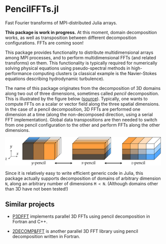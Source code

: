 # PencilFFTs.jl

Fast Fourier transforms of MPI-distributed Julia arrays.

**This package is work in progress.**
At this moment, domain decomposition works, as well as transposition between
different decomposition configurations.
FFTs are coming soon!

This package provides functionality to distribute multidimensional arrays among
MPI processes, and to perform multidimensional FFTs (and related transforms) on
them.
This functionality is typically required for numerically solving physical
equations using pseudo-spectral methods in high-performance computing clusters
(a classical example is the Navier-Stokes equations describing hydrodynamic
turbulence).

The name of this package originates from the decomposition of 3D domains along
two out of three dimensions, sometimes called *pencil* decomposition.
This is illustrated by the figure below
([source](https://hal.archives-ouvertes.fr/tel-02084215v1)).
Typically, one wants to compute FFTs on a scalar or vector field along the
three spatial dimensions.
In the case of a pencil decomposition, 3D FFTs are performed one dimension at
a time (along the non-decomposed direction, using a serial FFT implementation).
Global data transpositions are then needed to switch from one pencil
configuration to the other and perform FFTs along the other dimensions.

![Pencil decomposition of 3D domains.](docs/img/pencils.svg)

Since it is relatively easy to write efficient generic code in Julia, this
package actually supports decomposition of domains of arbitrary dimension `N`,
along an arbitrary number of dimensions `M < N`.
(Although domains other than 3D have not been tested!)

## Similar projects

- [P3DFFT](https://www.p3dfft.net) implements parallel 3D FFTs using pencil
  decomposition in Fortran and C++.

- [2DECOMP&FFT](http://www.2decomp.org) is another parallel 3D FFT library
  using pencil decomposition written in Fortran.

